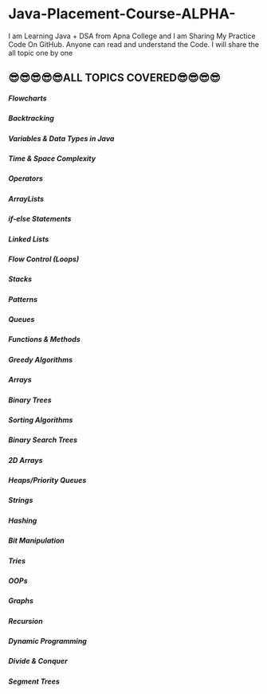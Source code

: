 # Java-Placement-Course-ALPHA-
I am Learning Java + DSA from Apna College and I am Sharing My Practice Code On GitHub. Anyone can read and understand the Code. I will share the all topic one by one

<h2>😎😎😎😎😎ALL TOPICS COVERED😎😎😎😎</h2>
<h5>Flowcharts 
   <h5> Backtracking</h5>
    <h5>Variables & Data Types in Java</h5>
   <h5> Time & Space Complexity </h5>
   <h5> Operators</h5>
   <h5> ArrayLists</h5>
   <h5> if-else Statements</h5>
   <h5> Linked Lists</h5>
    <h5>Flow Control (Loops)</h5>
    <h5>Stacks </h5>
   <h5> Patterns</h5>
    <h5>Queues</h5>
    <h5>Functions & Methods</h5>
   <h5> Greedy Algorithms</h5>
   <h5> Arrays</h5>
    <h5>Binary Trees</h5>
   <h5> Sorting Algorithms</h5>
   <h5> Binary Search Trees</h5>
   <h5> 2D Arrays</h5>
   <h5> Heaps/Priority Queues</h5>
    <h5>Strings</h5>
   <h5> Hashing</h5> 
   <h5> Bit Manipulation</h5>
   <h5> Tries</h5>
   <h5> OOPs</h5>
   <h5> Graphs</h5>
   <h5> Recursion</h5>
   <h5> Dynamic Programming</h5>
   <h5> Divide & Conquer</h5>
    <h5>Segment Trees</h5>
